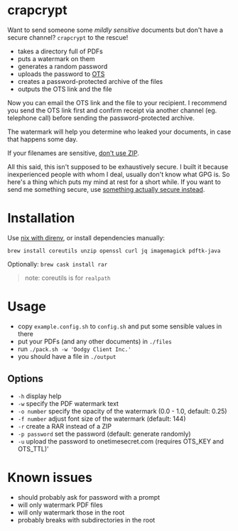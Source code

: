 # crapcrypt

Want to send someone some *mildly sensitive* documents but don't have a secure channel? `crapcrypt` to the rescue!

* takes a directory full of PDFs
* puts a watermark on them
* generates a random password
* uploads the password to [OTS](https://onetimesecret.com)
* creates a password-protected archive of the files
* outputs the OTS link and the file

Now you can email the OTS link and the file to your recipient. I recommend you send the OTS link first and confirm receipt via another channel (eg. telephone call) before sending the password-protected archive.

The watermark will help you determine who leaked your documents, in case that happens some day.

If your filenames are sensitive, [don't use ZIP](https://security.stackexchange.com/questions/35818/are-password-protected-zip-files-secure).

All this said, this isn't supposed to be exhaustively secure. I built it because inexperienced people with whom I deal, usually don't know what GPG is. So here's a thing which puts my mind at rest for a short while. If you want to send me something secure, use [something actually secure instead](https://keys.openpgp.org/vks/v1/by-fingerprint/C8872120B641DC51234831BF920BA69184F6C143).

# Installation

Use [nix with direnv](https://github.com/nix-community/nix-direnv), or install dependencies manually:

```brew install coreutils unzip openssl curl jq imagemagick pdftk-java```

Optionally:
```brew cask install rar```

> note: coreutils is for `realpath`

# Usage

* copy `example.config.sh` to `config.sh` and put some sensible values in there
* put your PDFs (and any other documents) in `./files`
* run `./pack.sh -w 'Dodgy Client Inc.'`
* you should have a file in `./output`

## Options
* `-h` display help
* `-w` specify the PDF watermark text
* `-o number` specify the opacity of the watermark (0.0 - 1.0, default: 0.25)
* `-f number` adjust font size of the watermark (default: 144)
* `-r` create a RAR instead of a ZIP
* `-p password` set the password (default: generate randomly)
* `-u` upload the password to onetimesecret.com (requires OTS_KEY and OTS_TTL)'

# Known issues

* should probably ask for password with a prompt
* will only watermark PDF files
* will only watermark those in the root
* probably breaks with subdirectories in the root